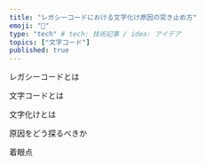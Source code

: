 ```yaml
---
title: "レガシーコードにおける文字化け原因の突き止め方"
emoji: "🐷"
type: "tech" # tech: 技術記事 / idea: アイデア
topics: ["文字コード"]
published: true
---
```

レガシーコードとは

文字コードとは

文字化けとは

原因をどう探るべきか

着眼点

